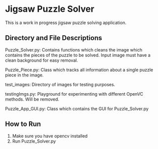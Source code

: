 # Jigsaw Puzzle Solver
This is a work in progress jigsaw puzzle solving application.

## Directory and File Descriptions

Puzzle_Solver.py: 
Contains functions which cleans the image which contains the pieces of the 
puzzle to be solved.
Input image must have a clean background for easy removal. 

Puzzle_Piece.py: 
Class which tracks all information about a single puzzle piece in the image.

test_images:
Directory of images for testing purposes.

testingImgs.py:
Playground for experimenting with different OpenVC methods. Will be removed.

Puzzle_App_GUI.py:
Class which contains the GUI for Puzzle_Solver.py

## How to Run
1. Make sure you have opencv installed
2. Run Puzzle_Solver.py
